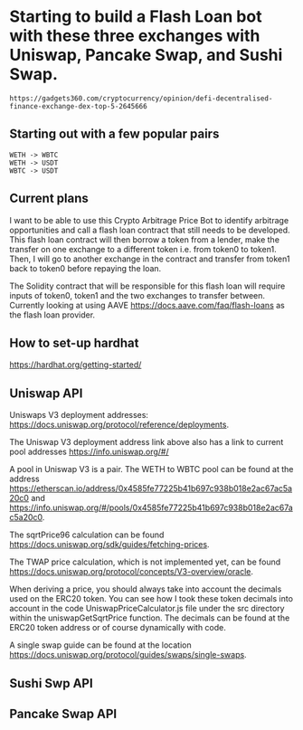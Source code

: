 

# Starting to build a Flash Loan bot with these three exchanges with Uniswap, Pancake Swap, and Sushi Swap.
    https://gadgets360.com/cryptocurrency/opinion/defi-decentralised-finance-exchange-dex-top-5-2645666

## Starting out with a few popular pairs
    WETH -> WBTC
    WETH -> USDT
    WBTC -> USDT

## Current plans

I want to be able to use this Crypto Arbitrage Price Bot to identify arbitrage opportunities and call a flash loan contract that still needs to be developed. This flash loan contract will then borrow a token from a lender, make the transfer on one exchange to a different token i.e. from token0 to token1. Then, I will go to another exchange in the contract and transfer from token1 back to token0 before repaying the loan.

The Solidity contract that will be responsible for this flash loan will require inputs of token0, token1 and the two exchanges to transfer between. Currently looking at using AAVE https://docs.aave.com/faq/flash-loans as the flash loan provider.

## How to set-up hardhat
https://hardhat.org/getting-started/

## Uniswap API
Uniswaps V3 deployment addresses: https://docs.uniswap.org/protocol/reference/deployments.

The Uniswap V3 deployment address link above also has a link to current pool addresses https://info.uniswap.org/#/

A pool in Uniswap V3 is a pair. The WETH to WBTC pool can be found at the address https://etherscan.io/address/0x4585fe77225b41b697c938b018e2ac67ac5a20c0 and https://info.uniswap.org/#/pools/0x4585fe77225b41b697c938b018e2ac67ac5a20c0.

The sqrtPrice96 calculation can be found https://docs.uniswap.org/sdk/guides/fetching-prices.

The TWAP price calculation, which is not implemented yet, can be found https://docs.uniswap.org/protocol/concepts/V3-overview/oracle.

When deriving a price, you should always take into account the decimals used on the ERC20 token. You can see how I took these token decimals into account in the code UniswapPriceCalculator.js file under the src directory within the uniswapGetSqrtPrice function. The decimals can be found at the ERC20 token address or of course dynamically with code.

A single swap guide can be found at the location https://docs.uniswap.org/protocol/guides/swaps/single-swaps.

## Sushi Swp API

## Pancake Swap API
